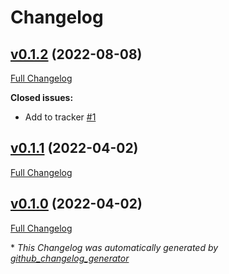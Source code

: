 # Changelog

## [v0.1.2](https://github.com/buluma/ansible-role-icingaweb2/tree/v0.1.2) (2022-08-08)

[Full Changelog](https://github.com/buluma/ansible-role-icingaweb2/compare/v0.1.1...v0.1.2)

**Closed issues:**

- Add to tracker [\#1](https://github.com/buluma/ansible-role-icingaweb2/issues/1)

## [v0.1.1](https://github.com/buluma/ansible-role-icingaweb2/tree/v0.1.1) (2022-04-02)

[Full Changelog](https://github.com/buluma/ansible-role-icingaweb2/compare/v0.1.0...v0.1.1)

## [v0.1.0](https://github.com/buluma/ansible-role-icingaweb2/tree/v0.1.0) (2022-04-02)

[Full Changelog](https://github.com/buluma/ansible-role-icingaweb2/compare/ea94b24f5286f6bf5e04da9c460a37524fdd9319...v0.1.0)



\* *This Changelog was automatically generated by [github_changelog_generator](https://github.com/github-changelog-generator/github-changelog-generator)*
